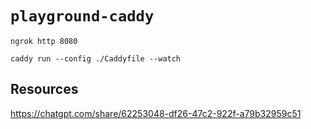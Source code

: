 # `playground-caddy`

```shell
ngrok http 8080

caddy run --config ./Caddyfile --watch
```

## Resources

https://chatgpt.com/share/62253048-df26-47c2-922f-a79b32959c51
